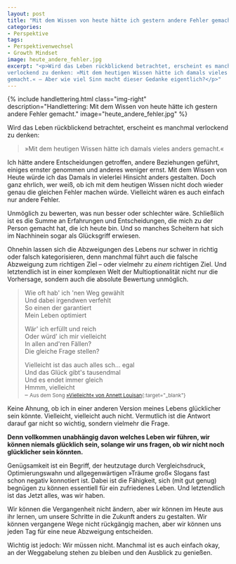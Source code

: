 ```yaml
---
layout: post
title: "Mit dem Wissen von heute hätte ich gestern andere Fehler gemacht"
categories:
- Perspektive
tags:
- Perspektivenwechsel
- Growth Mindset
image: heute_andere_fehler.jpg
excerpt: "<p>Wird das Leben rückblickend betrachtet, erscheint es manchmal
verlockend zu denken: »Mit dem heutigen Wissen hätte ich damals vieles anders
gemacht.« – Aber wie viel Sinn macht dieser Gedanke eigentlich?</p>"
---
```


{% include handlettering.html
class="img-right"
description="Handlettering: Mit dem Wissen von heute hätte ich gestern andere Fehler gemacht."
image="heute_andere_fehler.jpg"
%}

Wird das Leben rückblickend betrachtet, erscheint es manchmal verlockend zu
denken:

> »Mit dem heutigen Wissen hätte ich damals vieles anders gemacht.«

Ich hätte andere Entscheidungen getroffen, andere Beziehungen geführt, einiges
ernster genommen und anderes weniger ernst. Mit dem Wissen von Heute würde ich
das Damals in vielerlei Hinsicht anders gestalten. Doch ganz ehrlich, wer weiß,
ob ich mit dem heutigen Wissen nicht doch wieder genau die gleichen Fehler
machen würde. Vielleicht wären es auch einfach nur andere Fehler.

Unmöglich zu bewerten, was nun besser oder schlechter wäre. Schließlich ist es
die Summe an Erfahrungen und Entscheidungen, die mich zu der Person gemacht hat,
die ich heute bin. Und so manches Scheitern hat sich im Nachhinein sogar als
Glücksgriff erwiesen.

Ohnehin lassen sich die Abzweigungen des Lebens nur schwer in richtig oder
falsch kategorisieren, denn manchmal führt auch die falsche Abzweigung zum
richtigen Ziel – oder vielmehr zu _einem_ richtigen Ziel. Und letztendlich ist
in einer komplexen Welt der Multioptionalität nicht nur die Vorhersage, sondern
auch die absolute Bewertung unmöglich.

>Wie oft hab' ich 'nen Weg gewählt<br/>
Und dabei irgendwen verfehlt<br/>
So einen der garantiert<br/>
Mein Leben optimiert<br/>
>
>Wär' ich erfüllt und reich<br/>
Oder würd' ich mir vielleicht<br/>
In allen and'ren Fällen?<br/>
Die gleiche Frage stellen?<br/>
>
>Vielleicht ist das auch alles sch... egal<br/>
Und das Glück gibt's tausendmal<br/>
Und es endet immer gleich<br/>
Hmmm, vielleicht<br/>
– <small>Aus dem Song [»Vielleicht« von Annett Louisan](https://www.youtube.com/watch?v=xDeTT3jEThc){:target="\_blank"}</small>

Keine Ahnung, ob ich in einer anderen Version meines Lebens glücklicher sein
könnte. Vielleicht, vielleicht auch nicht. Vermutlich ist die Antwort darauf gar
nicht so wichtig, sondern vielmehr die Frage.

**Denn vollkommen unabhängig davon welches Leben wir führen, wir können niemals
glücklich sein, solange wir uns fragen, ob wir nicht noch glücklicher sein
könnten.**

Genügsamkeit ist ein Begriff, der heutzutage durch Vergleichsdruck,
Optimierungswahn und allgegenwärtigen »Träume groß« Slogans fast schon negativ
konnotiert ist. Dabei ist die Fähigkeit, sich (mit gut genug) begnügen zu können
essentiell für ein zufriedenes Leben. Und letztendlich ist das Jetzt alles, was
wir haben.

Wir können die Vergangenheit nicht ändern, aber wir können im Heute aus ihr
lernen, um unsere Schritte in die Zukunft anders zu gestalten. Wir können
vergangene Wege nicht rückgängig machen, aber wir können uns jeden Tag für eine
neue Abzweigung entscheiden.

Wichtig ist jedoch: Wir müssen nicht. Manchmal ist es auch einfach okay, an der
Weggabelung stehen zu bleiben und den Ausblick zu genießen.
